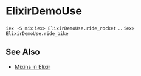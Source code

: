 # ElixirDemoUse

`iex -S mix`
`iex> ElixirDemoUse.ride_rocket`
...
`iex> ElixirDemoUse.ride_bike`

## See Also
- [Mixins in Elixir](https://yos.io/2016/04/24/mixins-in-elixir/)
